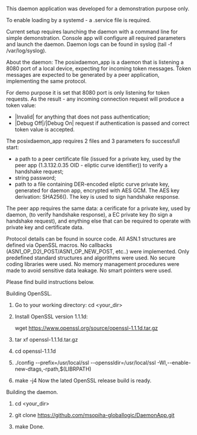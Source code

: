 This daemon application was developed for a demonstration purpose only.

To enable loading by a systemd - a .service file is required.

Current setup requires launching the daemon with a command line for simple demonstration.
Console app will configure all required parameters and launch the daemon.
Daemon logs can be found in syslog (tail -f /var/log/syslog).

About the daemon:
The posixdaemon_app is a daemon that is listening a 8080 port of a local device,
expecting for incoming token messages. Token messages are expected to be generated by
a peer application, implementing the same protocol.

For demo purpose it is set that 8080 port is only listening for token requests.
As the result - any incoming connection request will produce a token value:
 - |Invalid| for anything that does not pass authentication;
 - |Debug Off|/|Debug On| request if authentication is passed and correct token value is accepted.


The posixdaemon_app requires 2 files and 3 parameters fo successfull start:
- a path to a peer certificate file (issued for a private key, used by the  peer app
 (1.3.132.0.35 OID - eliptic curve identifier)) to verify a handshake request;
- string password;
- path to a file containing DER-encoded eliptic curve private key, generated for 
  daemon app, encrypted with AES GCM. The AES key derivation: SHA256(<string password>).
  The key is used to sign handshake response.

The peer app requires the same data: a cerificate for a private key, used by daemon,
(to verify handshake response), a EC private key (to sign a handshake request), and
enything else that can be required to operate with private key and certificate data.

Protocol details can be found in source code. 
All ASN.1 structures are defined via OpenSSL macros.
No callbacks (ASN1_OP_D2I_POST/ASN1_OP_NEW_POST, etc..) were implemented.
Only predefined standard structures and algorithms were used.
No secure coding libraries were used.
No memory management procedures were made to avoid sensitive data leakage.
No smart pointers were used.

Please find build instructions below.

Building OpenSSL.
1. Go to your working directory: cd <your_dir>

2. Install OpenSSL version 1.1.1d:

   wget https://www.openssl.org/source/openssl-1.1.1d.tar.gz

3. tar xf openssl-1.1.1d.tar.gz

4. cd openssl-1.1.1d

5.  ./config --prefix=/usr/local/ssl --openssldir=/usr/local/ssl -Wl,--enable-new-dtags,-rpath,$(LIBRPATH)

6. make -j4
Now the lated OpenSSL release build is ready.


Building the daemon.
1. cd <your_dir>

2. git clone https://github.com/msopiha-globallogic/DaemonApp.git

3. make
Done.
